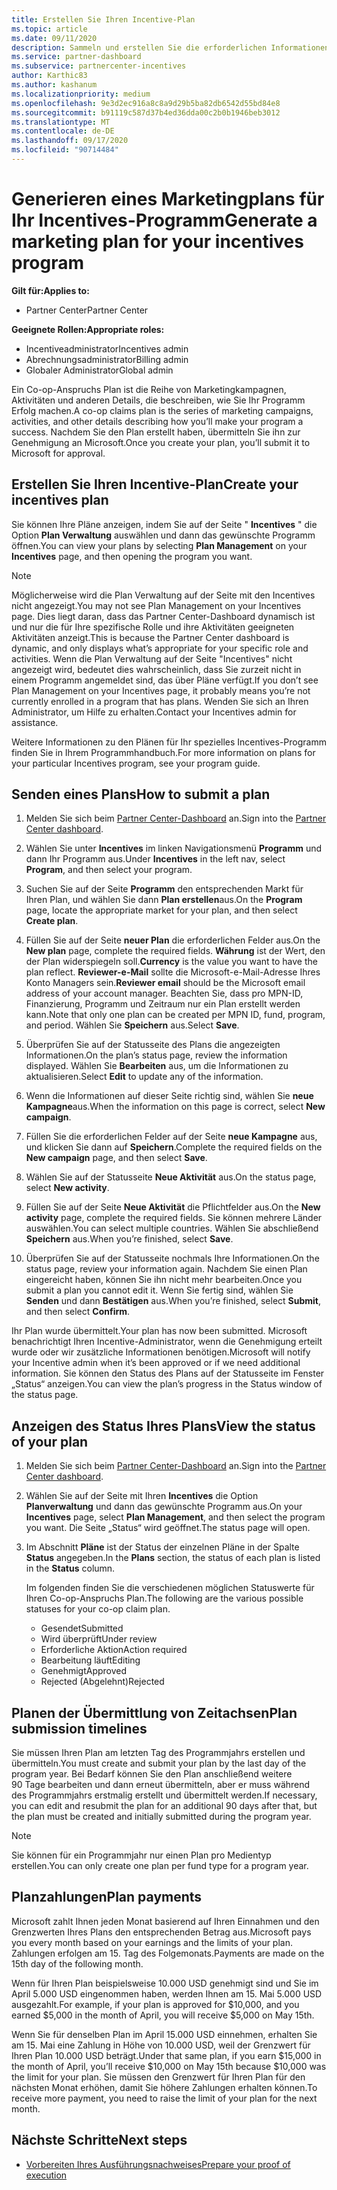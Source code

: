```yaml
---
title: Erstellen Sie Ihren Incentive-Plan
ms.topic: article
ms.date: 09/11/2020
description: Sammeln und erstellen Sie die erforderlichen Informationen, um einen erfolgreichen Marketingplan für Ihr Incentives-Programm zu generieren.
ms.service: partner-dashboard
ms.subservice: partnercenter-incentives
author: Karthic83
ms.author: kashanum
ms.localizationpriority: medium
ms.openlocfilehash: 9e3d2ec916a8c8a9d29b5ba82db6542d55bd84e8
ms.sourcegitcommit: b91119c587d37b4ed36dda00c2b0b1946beb3012
ms.translationtype: MT
ms.contentlocale: de-DE
ms.lasthandoff: 09/17/2020
ms.locfileid: "90714484"
---
```

# <a name="generate-a-marketing-plan-for-your-incentives-program"></a><span data-ttu-id="5ae37-103">Generieren eines Marketingplans für Ihr Incentives-Programm</span><span class="sxs-lookup"><span data-stu-id="5ae37-103">Generate a marketing plan for your incentives program</span></span>

<span data-ttu-id="5ae37-104">**Gilt für:**</span><span class="sxs-lookup"><span data-stu-id="5ae37-104">**Applies to:**</span></span>

- <span data-ttu-id="5ae37-105">Partner Center</span><span class="sxs-lookup"><span data-stu-id="5ae37-105">Partner Center</span></span>

<span data-ttu-id="5ae37-106">**Geeignete Rollen:**</span><span class="sxs-lookup"><span data-stu-id="5ae37-106">**Appropriate roles:**</span></span>

- <span data-ttu-id="5ae37-107">Incentiveadministrator</span><span class="sxs-lookup"><span data-stu-id="5ae37-107">Incentives admin</span></span>
- <span data-ttu-id="5ae37-108">Abrechnungsadministrator</span><span class="sxs-lookup"><span data-stu-id="5ae37-108">Billing admin</span></span>
- <span data-ttu-id="5ae37-109">Globaler Administrator</span><span class="sxs-lookup"><span data-stu-id="5ae37-109">Global admin</span></span>

<span data-ttu-id="5ae37-110">Ein Co-op-Anspruchs Plan ist die Reihe von Marketingkampagnen, Aktivitäten und anderen Details, die beschreiben, wie Sie Ihr Programm Erfolg machen.</span><span class="sxs-lookup"><span data-stu-id="5ae37-110">A co-op claims plan is the series of marketing campaigns, activities, and other details describing how you’ll make your program a success.</span></span> <span data-ttu-id="5ae37-111">Nachdem Sie den Plan erstellt haben, übermitteln Sie ihn zur Genehmigung an Microsoft.</span><span class="sxs-lookup"><span data-stu-id="5ae37-111">Once you create your plan, you’ll submit it to Microsoft for approval.</span></span>

## <a name="create-your-incentives-plan"></a><span data-ttu-id="5ae37-112">Erstellen Sie Ihren Incentive-Plan</span><span class="sxs-lookup"><span data-stu-id="5ae37-112">Create your incentives plan</span></span>

<span data-ttu-id="5ae37-113">Sie können Ihre Pläne anzeigen, indem Sie auf der Seite " **Incentives** " die Option **Plan Verwaltung** auswählen und dann das gewünschte Programm öffnen.</span><span class="sxs-lookup"><span data-stu-id="5ae37-113">You can view your plans by selecting **Plan Management** on your **Incentives** page, and then opening the program you want.</span></span>

>[!NOTE]
><span data-ttu-id="5ae37-114">Möglicherweise wird die Plan Verwaltung auf der Seite mit den Incentives nicht angezeigt.</span><span class="sxs-lookup"><span data-stu-id="5ae37-114">You may not see Plan Management on your Incentives page.</span></span> <span data-ttu-id="5ae37-115">Dies liegt daran, dass das Partner Center-Dashboard dynamisch ist und nur die für Ihre spezifische Rolle und ihre Aktivitäten geeigneten Aktivitäten anzeigt.</span><span class="sxs-lookup"><span data-stu-id="5ae37-115">This is because the Partner Center dashboard is dynamic, and only displays what’s appropriate for your specific role and activities.</span></span> <span data-ttu-id="5ae37-116">Wenn die Plan Verwaltung auf der Seite "Incentives" nicht angezeigt wird, bedeutet dies wahrscheinlich, dass Sie zurzeit nicht in einem Programm angemeldet sind, das über Pläne verfügt.</span><span class="sxs-lookup"><span data-stu-id="5ae37-116">If you don’t see Plan Management on your Incentives page, it probably means you’re not currently enrolled in a program that has plans.</span></span> <span data-ttu-id="5ae37-117">Wenden Sie sich an Ihren Administrator, um Hilfe zu erhalten.</span><span class="sxs-lookup"><span data-stu-id="5ae37-117">Contact your Incentives admin for assistance.</span></span>

<span data-ttu-id="5ae37-118">Weitere Informationen zu den Plänen für Ihr spezielles Incentives-Programm finden Sie in Ihrem Programmhandbuch.</span><span class="sxs-lookup"><span data-stu-id="5ae37-118">For more information on plans for your particular Incentives program, see your program guide.</span></span>

## <a name="how-to-submit-a-plan"></a><span data-ttu-id="5ae37-119">Senden eines Plans</span><span class="sxs-lookup"><span data-stu-id="5ae37-119">How to submit a plan</span></span>

1. <span data-ttu-id="5ae37-120">Melden Sie sich beim [Partner Center-Dashboard](https://partner.microsoft.com/dashboard/) an.</span><span class="sxs-lookup"><span data-stu-id="5ae37-120">Sign into the [Partner Center dashboard](https://partner.microsoft.com/dashboard/).</span></span>

2. <span data-ttu-id="5ae37-121">Wählen Sie unter **Incentives** im linken Navigationsmenü **Programm** und dann Ihr Programm aus.</span><span class="sxs-lookup"><span data-stu-id="5ae37-121">Under **Incentives** in the left nav, select **Program**, and then select your program.</span></span> 

3. <span data-ttu-id="5ae37-122">Suchen Sie auf der Seite **Programm** den entsprechenden Markt für Ihren Plan, und wählen Sie dann **Plan erstellen**aus.</span><span class="sxs-lookup"><span data-stu-id="5ae37-122">On the **Program** page, locate the appropriate market for your plan, and then select **Create plan**.</span></span> 

4. <span data-ttu-id="5ae37-123">Füllen Sie auf der Seite **neuer Plan** die erforderlichen Felder aus.</span><span class="sxs-lookup"><span data-stu-id="5ae37-123">On the **New plan** page, complete the required fields.</span></span> <span data-ttu-id="5ae37-124">**Währung** ist der Wert, den der Plan widerspiegeln soll.</span><span class="sxs-lookup"><span data-stu-id="5ae37-124">**Currency** is the value you want to have the plan reflect.</span></span> <span data-ttu-id="5ae37-125">**Reviewer-e-Mail** sollte die Microsoft-e-Mail-Adresse Ihres Konto Managers sein.</span><span class="sxs-lookup"><span data-stu-id="5ae37-125">**Reviewer email** should be the Microsoft email address of your account manager.</span></span> <span data-ttu-id="5ae37-126">Beachten Sie, dass pro MPN-ID, Finanzierung, Programm und Zeitraum nur ein Plan erstellt werden kann.</span><span class="sxs-lookup"><span data-stu-id="5ae37-126">Note that only one plan can be created per MPN ID, fund, program, and period.</span></span> <span data-ttu-id="5ae37-127">Wählen Sie **Speichern** aus.</span><span class="sxs-lookup"><span data-stu-id="5ae37-127">Select **Save**.</span></span>

5. <span data-ttu-id="5ae37-128">Überprüfen Sie auf der Statusseite des Plans die angezeigten Informationen.</span><span class="sxs-lookup"><span data-stu-id="5ae37-128">On the plan’s status page, review the information displayed.</span></span> <span data-ttu-id="5ae37-129">Wählen Sie **Bearbeiten** aus, um die Informationen zu aktualisieren.</span><span class="sxs-lookup"><span data-stu-id="5ae37-129">Select **Edit** to update any of the information.</span></span>

6. <span data-ttu-id="5ae37-130">Wenn die Informationen auf dieser Seite richtig sind, wählen Sie **neue Kampagne**aus.</span><span class="sxs-lookup"><span data-stu-id="5ae37-130">When the information on this page is correct, select **New campaign**.</span></span>

7. <span data-ttu-id="5ae37-131">Füllen Sie die erforderlichen Felder auf der Seite **neue Kampagne** aus, und klicken Sie dann auf **Speichern**.</span><span class="sxs-lookup"><span data-stu-id="5ae37-131">Complete the required fields on the **New campaign** page, and then select **Save**.</span></span>

8. <span data-ttu-id="5ae37-132">Wählen Sie auf der Statusseite **Neue Aktivität** aus.</span><span class="sxs-lookup"><span data-stu-id="5ae37-132">On the status page, select **New activity**.</span></span> 

9. <span data-ttu-id="5ae37-133">Füllen Sie auf der Seite **Neue Aktivität** die Pflichtfelder aus.</span><span class="sxs-lookup"><span data-stu-id="5ae37-133">On the **New activity** page, complete the required fields.</span></span> <span data-ttu-id="5ae37-134">Sie können mehrere Länder auswählen.</span><span class="sxs-lookup"><span data-stu-id="5ae37-134">You can select multiple countries.</span></span> <span data-ttu-id="5ae37-135">Wählen Sie abschließend **Speichern** aus.</span><span class="sxs-lookup"><span data-stu-id="5ae37-135">When you’re finished, select **Save**.</span></span> 

10. <span data-ttu-id="5ae37-136">Überprüfen Sie auf der Statusseite nochmals Ihre Informationen.</span><span class="sxs-lookup"><span data-stu-id="5ae37-136">On the status page, review your information again.</span></span> <span data-ttu-id="5ae37-137">Nachdem Sie einen Plan eingereicht haben, können Sie ihn nicht mehr bearbeiten.</span><span class="sxs-lookup"><span data-stu-id="5ae37-137">Once you submit a plan you cannot edit it.</span></span> <span data-ttu-id="5ae37-138">Wenn Sie fertig sind, wählen Sie **Senden** und dann **Bestätigen** aus.</span><span class="sxs-lookup"><span data-stu-id="5ae37-138">When you’re finished, select **Submit**, and then select **Confirm**.</span></span>

<span data-ttu-id="5ae37-139">Ihr Plan wurde übermittelt.</span><span class="sxs-lookup"><span data-stu-id="5ae37-139">Your plan has now been submitted.</span></span> <span data-ttu-id="5ae37-140">Microsoft benachrichtigt Ihren Incentive-Administrator, wenn die Genehmigung erteilt wurde oder wir zusätzliche Informationen benötigen.</span><span class="sxs-lookup"><span data-stu-id="5ae37-140">Microsoft will notify your Incentive admin when it’s been approved or if we need additional information.</span></span> <span data-ttu-id="5ae37-141">Sie können den Status des Plans auf der Statusseite im Fenster „Status“ anzeigen.</span><span class="sxs-lookup"><span data-stu-id="5ae37-141">You can view the plan’s progress in the Status window of the status page.</span></span>

## <a name="view-the-status-of-your-plan"></a><span data-ttu-id="5ae37-142">Anzeigen des Status Ihres Plans</span><span class="sxs-lookup"><span data-stu-id="5ae37-142">View the status of your plan</span></span>

1. <span data-ttu-id="5ae37-143">Melden Sie sich beim [Partner Center-Dashboard](https://partner.microsoft.com/dashboard/) an.</span><span class="sxs-lookup"><span data-stu-id="5ae37-143">Sign into the [Partner Center dashboard](https://partner.microsoft.com/dashboard/).</span></span>

2. <span data-ttu-id="5ae37-144">Wählen Sie auf der Seite mit Ihren **Incentives** die Option **Planverwaltung** und dann das gewünschte Programm aus.</span><span class="sxs-lookup"><span data-stu-id="5ae37-144">On your **Incentives** page, select **Plan Management**, and then select the program you want.</span></span> <span data-ttu-id="5ae37-145">Die Seite „Status“ wird geöffnet.</span><span class="sxs-lookup"><span data-stu-id="5ae37-145">The status page will open.</span></span>

3. <span data-ttu-id="5ae37-146">Im Abschnitt **Pläne** ist der Status der einzelnen Pläne in der Spalte **Status** angegeben.</span><span class="sxs-lookup"><span data-stu-id="5ae37-146">In the **Plans** section, the status of each plan is listed in the **Status** column.</span></span>

   <span data-ttu-id="5ae37-147">Im folgenden finden Sie die verschiedenen möglichen Statuswerte für Ihren Co-op-Anspruchs Plan.</span><span class="sxs-lookup"><span data-stu-id="5ae37-147">The following are the various possible statuses for your co-op claim plan.</span></span>

   - <span data-ttu-id="5ae37-148">Gesendet</span><span class="sxs-lookup"><span data-stu-id="5ae37-148">Submitted</span></span>
   - <span data-ttu-id="5ae37-149">Wird überprüft</span><span class="sxs-lookup"><span data-stu-id="5ae37-149">Under review</span></span>
   - <span data-ttu-id="5ae37-150">Erforderliche Aktion</span><span class="sxs-lookup"><span data-stu-id="5ae37-150">Action required</span></span>
   - <span data-ttu-id="5ae37-151">Bearbeitung läuft</span><span class="sxs-lookup"><span data-stu-id="5ae37-151">Editing</span></span>
   - <span data-ttu-id="5ae37-152">Genehmigt</span><span class="sxs-lookup"><span data-stu-id="5ae37-152">Approved</span></span>
   - <span data-ttu-id="5ae37-153">Rejected (Abgelehnt)</span><span class="sxs-lookup"><span data-stu-id="5ae37-153">Rejected</span></span>

## <a name="plan-submission-timelines"></a><span data-ttu-id="5ae37-154">Planen der Übermittlung von Zeitachsen</span><span class="sxs-lookup"><span data-stu-id="5ae37-154">Plan submission timelines</span></span>

<span data-ttu-id="5ae37-155">Sie müssen Ihren Plan am letzten Tag des Programmjahrs erstellen und übermitteln.</span><span class="sxs-lookup"><span data-stu-id="5ae37-155">You must create and submit your plan by the last day of the program year.</span></span> <span data-ttu-id="5ae37-156">Bei Bedarf können Sie den Plan anschließend weitere 90 Tage bearbeiten und dann erneut übermitteln, aber er muss während des Programmjahrs erstmalig erstellt und übermittelt werden.</span><span class="sxs-lookup"><span data-stu-id="5ae37-156">If necessary, you can edit and resubmit the plan for an additional 90 days after that, but the plan must be created and initially submitted during the program year.</span></span>

>[!NOTE]
> <span data-ttu-id="5ae37-157">Sie können für ein Programmjahr nur einen Plan pro Medientyp erstellen.</span><span class="sxs-lookup"><span data-stu-id="5ae37-157">You can only create one plan per fund type for a program year.</span></span>

## <a name="plan-payments"></a><span data-ttu-id="5ae37-158">Planzahlungen</span><span class="sxs-lookup"><span data-stu-id="5ae37-158">Plan payments</span></span>

<span data-ttu-id="5ae37-159">Microsoft zahlt Ihnen jeden Monat basierend auf Ihren Einnahmen und den Grenzwerten Ihres Plans den entsprechenden Betrag aus.</span><span class="sxs-lookup"><span data-stu-id="5ae37-159">Microsoft pays you every month based on your earnings and the limits of your plan.</span></span> <span data-ttu-id="5ae37-160">Zahlungen erfolgen am 15. Tag des Folgemonats.</span><span class="sxs-lookup"><span data-stu-id="5ae37-160">Payments are made on the 15th day of the following month.</span></span>

<span data-ttu-id="5ae37-161">Wenn für Ihren Plan beispielsweise 10.000 USD genehmigt sind und Sie im April 5.000 USD eingenommen haben, werden Ihnen am 15. Mai 5.000 USD ausgezahlt.</span><span class="sxs-lookup"><span data-stu-id="5ae37-161">For example, if your plan is approved for $10,000, and you earned $5,000 in the month of April, you will receive $5,000 on May 15th.</span></span>

<span data-ttu-id="5ae37-162">Wenn Sie für denselben Plan im April 15.000 USD einnehmen, erhalten Sie am 15. Mai eine Zahlung in Höhe von 10.000 USD, weil der Grenzwert für Ihren Plan 10.000 USD beträgt.</span><span class="sxs-lookup"><span data-stu-id="5ae37-162">Under that same plan, if you earn $15,000 in the month of April, you’ll receive $10,000 on May 15th because $10,000 was the limit for your plan.</span></span> <span data-ttu-id="5ae37-163">Sie müssen den Grenzwert für Ihren Plan für den nächsten Monat erhöhen, damit Sie höhere Zahlungen erhalten können.</span><span class="sxs-lookup"><span data-stu-id="5ae37-163">To receive more payment, you need to raise the limit of your plan for the next month.</span></span>

## <a name="next-steps"></a><span data-ttu-id="5ae37-164">Nächste Schritte</span><span class="sxs-lookup"><span data-stu-id="5ae37-164">Next steps</span></span>

- [<span data-ttu-id="5ae37-165">Vorbereiten Ihres Ausführungsnachweises</span><span class="sxs-lookup"><span data-stu-id="5ae37-165">Prepare your proof of execution</span></span>](incentives-prepare-your-proof-of-execution.md)

